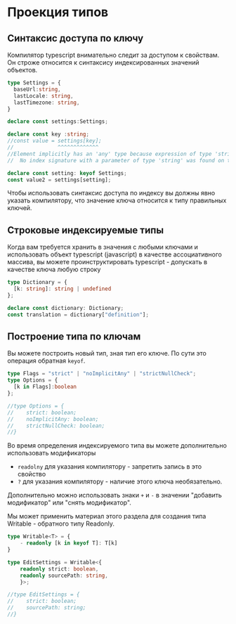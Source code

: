 # Проекция типов

## Синтаксис доступа по ключу

Компилятор typescript внимательно следит за доступом к свойствам. Он строже относится к синтаксису индексированных значений объектов.

```typescript
type Settings = {
  baseUrl:string,
  lastLocale: string,
  lastTimezone: string,
}

declare const settings:Settings;

declare const key :string;
//const value = settings[key];
//              ^^^^^^^^^^^^^
//Element implicitly has an 'any' type because expression of type 'string' can't be used to index type 'Settings'.
//  No index signature with a parameter of type 'string' was found on type 'Settings'.(7053)

declare const setting: keyof Settings;
const value2 = settings[setting];
```

Чтобы использовать синтаксис доступа по индексу вы должны явно указать компилятору, что значение ключа относится к типу правильных ключей.

## Строковые индексируемые типы

Когда вам требуется хранить в значения с любыми ключами и использовать объект typescript (javascript) в качестве ассоциативного массива, вы можете проинструктировать typescript - допускать в качестве ключа любую строку

```typescript
type Dictionary = {
  [k: string]: string | undefined
};

declare const dictionary: Dictionary;
const translation = dictionary["definition"];
```

## Построение типа по ключам

Вы можете построить новый тип, зная тип его ключе. По сути это операция обратная `keyof`.

```typescript
type Flags = "strict" | "noImplicitAny" | "strictNullCheck";
type Options = {
  [k in Flags]:boolean
};

//type Options = {
//    strict: boolean;
//    noImplicitAny: boolean;
//    strictNullCheck: boolean;
//}
```

Во время определения индексируемого типа вы можете дополнительно использовать модификаторы

* `readolny` для указания компилятору - запретить запись в это свойство
* `?` для указания компилятору - наличие этого ключа необязательно.

Дополнительно можно использовать знаки `+` и `-` в значении "добавить модификатор" или "снять модификатор".

Мы может применить материал этого раздела для создания типа Writable - обратного типу Readonly.

```typescript
type Writable<T> = {
    - readonly [k in keyof T]: T[k] 
}

type EditSettings = Writable<{
    readonly strict: boolean, 
    readonly sourcePath: string,
    }>;

//type EditSettings = {
//    strict: boolean;
//    sourcePath: string;
//}
```
